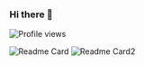 ### Hi there 👋

![Profile views](https://gpvc.arturio.dev/chasyumen)

![Readme Card](https://github-readme-stats.vercel.app/api?username=chasyumen&count_private=true&show_icons=true)
![Readme Card2](https://github-readme-stats.vercel.app/api/top-langs/?username=chasyumen&layout=compact)


<!--
**chasyumen/chasyumen** is a ✨ _special_ ✨ repository because its `README.md` (this file) appears on your GitHub profile.

Here are some ideas to get you started:

- 🔭 I’m currently working on ...
- 🌱 I’m currently learning ...
- 👯 I’m looking to collaborate on ...
- 🤔 I’m looking for help with ...
- 💬 Ask me about ...
- 📫 How to reach me: ...
- 😄 Pronouns: ...
- ⚡ Fun fact: ...
-->

